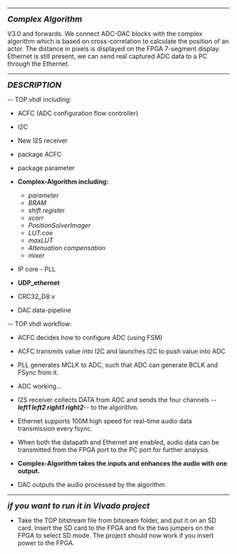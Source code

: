 
---

<font size=4>***Complex Algorithm***</font>

V3.0 and forwards. We connect ADC-DAC blocks with the complex algorithm which is based on cross-correlation to calculate the position of an actor.
The distance in pixels is displayed on the FPGA 7-segment display. Ethernet is still present, we can send real captured ADC data to a PC through the Ethernet. 

------

<font size=4>***DESCRIPTION***</font>



-- TOP.vhdl including:

- ACFC (ADC configuration flow controller)
- I2C
- New I2S receiver
- package ACFC
- package parameter
- **Complex-Algorithm including:**
  - _parameter_
  - _BRAM_
  - _shift register_
  - _xcorr_
  - _PositionSolverImager_
  - _LUT.coe_
  - _maxLUT_
  - _Attenuation compensation_
  - _mixer_

- IP core - PLL
- **UDP_ethernet**
- CRC32_D8.v 
- DAC data-pipeline



-- TOP.vhdl workflow:

- ACFC decides how to configure ADC (using FSM)

- ACFC transmits value into I2C and launches I2C to push value into ADC

- PLL generates MCLK to ADC, such that ADC can generate BCLK and FSync from it.

- ADC working...

- I2S receiver collects DATA from ADC and sends the four channels -- ***left1 left2 right1 right2***-- to the algorithm.

- Ethernet supports 100M high speed for real-time audio data transmission every fsync.

- When both the datapath and Ethernet are enabled, audio data can be transmitted from the FPGA port to the PC port for further analysis.

- **Complex-Algorithm takes the inputs and enhances the audio with one output.**

- DAC outputs the audio processed by the algorithm.

  
-----

<font size=4>***if you want to run it in Vivado project***</font>

- Take the TOP bitstream file from bitsream folder, and put it on an SD card. Insert the SD card to the FPGA and fix the two jumpers on the FPGA to select SD mode. The project should now work if you insert power to the FPGA.